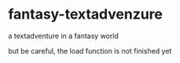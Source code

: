 # fantasy-textadvenzure
a textadventure in a fantasy world

but be careful, the load function is not finished yet
